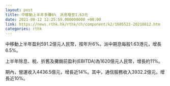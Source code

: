 ```yaml
---
layout: post
title: 中移動上半年多賺6%　派息增至1.63元
date: 2021-08-12 12:25:59.000000000 +08:00
link: https://news.rthk.hk/rthk/ch/component/k2/1605523-20210812.htm
categories: rthk
---
```


中移動上半年盈利591.2億元人民幣，按年升6%。派中期息每股1.63港元，增長6.5%。

上半年除息、稅、折舊及攤銷前盈利(EBITDA)為1620億元人民幣，增長約11%。

期內，營運收入4436.5億元，增長近14%。其中，通信服務收入3932.2億元，增長近10%。
